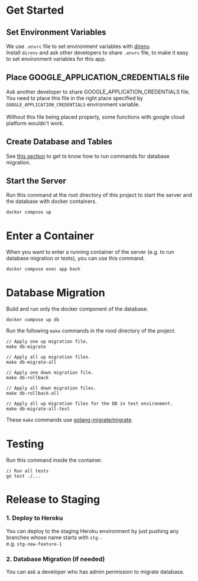 # Get Started

## Set Environment Variables

We use `.envrc` file to set environment variables with [direnv](https://direnv.net/).<br>
Install `direnv` and ask other developers to share `.envrc` file, to make it easy to set environment variables for this app.


## Place GOOGLE_APPLICATION_CREDENTIALS file

Ask another developer to share GOOGLE_APPLICATION_CREDENTIALS file. <br>
You need to place this file in the right place specified by `GOOGLE_APPLICATION_CREDENTIALS` environment variable.<br><br>
Without this file being placed properly, some functions with google cloud platform wouldn't work.


## Create Database and Tables
See [this section](#database-migration) to get to know how to run commands for database migration.


## Start the Server

Run this command at the root directory of this project to start the server and the database with docker containers.

```
docker compose up
```

# Enter a Container

When you want to enter a running container of the server (e.g. to run database migration or tests), you can use this command.

```
docker compose exec app bash 
```


# Database Migration

Build and run only the docker component of the database.

```
docker compose up db
```

Run the following `make` commands in the rood directory of the project.

```
// Apply one up migration file.
make db-migrate

// Apply all up migration files.
make db-migrate-all

// Apply one down migration file.
make db-rollback

// Apply all down migration files.
make db-rollback-all

// Apply all up migration files for the DB in test environment.
make db-migrate-all-test
```

These `make` commands use [golang-migrate/migrate](https://github.com/golang-migrate/migrate).

# Testing

Run this command inside the container.

```
// Run all tests
go test ./...
```

# Release to Staging

### 1. Deploy to Heroku

You can deploy to the staging Heroku environment by just pushing any branches whose name starts with `stg-`. <br>
e.g. `stg-new-feature-1`

### 2. Database Migration (if needed)

You can ask a developer who has admin permission to migrate database.
